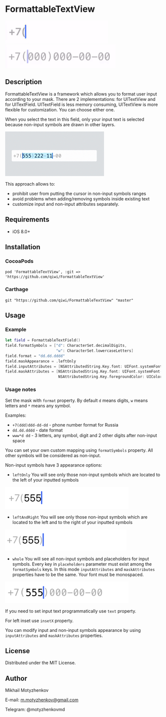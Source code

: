 # FormattableTextView

<img src="images/left.gif"/>
<img src="images/whole.gif"/>

## Description
FormattableTextView is a framework which allows you to format user input according to your mask. There are 2 implementations: for UITextView and for UITextField. UITextField is less memory consuming, UITextView is more flexible for customization. You can choose either one.

When you select the text in this field, only your input text is selected because non-input symbols are drawn in other layers. 

<img src="images/perspective.gif"/>

This approach allows to:
* prohibit user from putting the cursor in non-input symbols ranges
* avoid problems when adding/removing symbols inside existing text
* customize input and non-input attributes separately.

## Requirements
* iOS 8.0+

## Installation

### CocoaPods
```
pod 'FormattableTextView', :git => 'https://github.com/qiwi/FormattableTextView'
```

### Carthage
```
git "https://github.com/qiwi/FormattableTextView" "master"
```

## Usage

### Example
```swift
let field = FormattableTextField()
field.formatSymbols = ["d": CharacterSet.decimalDigits,
					   "w": CharacterSet.lowercaseLetters]
field.format = "dd.dd.dddd"
field.maskAppearance = .leftOnly
field.inputAttributes = [NSAttributedString.Key.font: UIFont.systemFont(ofSize: 16)]
field.maskAttributes = [NSAttributedString.Key.font: UIFont.systemFont(ofSize: 16),
						NSAttributedString.Key.foregroundColor: UIColor.lightGray]

```

### Usage notes

Set the mask with `format` property. By default `d` means digits, `w` means letters and `*` means any symbol. 

Examples:
* `+7(ddd)ddd-dd-dd` - phone number format for Russia
* `dd.dd.dddd` - date format
* `www*d dd` - 3 letters, any symbol, digit and 2 other digits after non-input space

You can set your own custom mapping using `formatSymbols` property. All other symbols will be considered as non-input.

Non-input symbols have 3 appearance options:
* `leftOnly`
You will see only those non-input symbols which are located to the left of your inputted symbols
<img src="images/left.png"/>

* `leftAndRight`
You will see only those non-input symbols which are located to the left and to the right of your inputted symbols
<img src="images/leftAndRight.png"/>

* `whole`
You will see all non-input symbols and placeholders for input symbols. Every key in `placeholders` parameter must exist among the `formatSymbols` keys. In this mode `inputAttributes` and `maskAttributes` properties have to be the same. Your font must be monospaced.
<img src="images/whole.png"/>

If you need to set input text programmatically use `text` property.

For left inset use `insetX` property.

You can modify input and non-input symbols appearance by using `inputAttributes` and `maskAttributes` properties.

## License
Distributed under the MIT License.

## Author
Mikhail Motyzhenkov

E-mail: m.motyzhenkov@gmail.com

Telegram: @motyzhenkovmd
